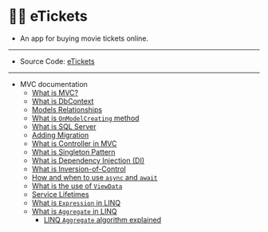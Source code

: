 # 🎥🍿 eTickets

- An app for buying movie tickets online.
---
- Source Code: [eTickets](src/eTickets)
---
- MVC documentation
  - [What is MVC?](docs/whats-mvc.md)
  - [What is DbContext](docs/whats-dbcontext.md)
  - [Models Relationships](docs/images/models-relationships.png)
  - [What is `OnModelCreating` method](docs/whats-onmodelcreating.md)
  - [What is SQL Server](docs/whats-sqlserver.md)
  - [Adding Migration](docs/adding-migration.md)
  - [What is Controller in MVC](docs/whats-controller.md)
  - [What is Singleton Pattern](docs/whats-singleton.md)
  - [What is Dependency Injection (DI)](docs/whats-dependency-injection.md)
  - [What is Inversion-of-Control](docs/whats-inversion-of-control.md)
  - [How and when to use `async` and `await`](docs/how-and-when-to-use-async-and-await.md)
  - [What is the use of `ViewData`](docs/whats-the-use-of-viewdata.md)
  - [Service Lifetimes](docs/service-lifetimes.md)
  - [What is `Expression` in LINQ](docs/whats-expression-in-linq.md)
  - [What is `Aggregate` in LINQ](docs/whats-aggregate-method.md)
    - [LINQ `Aggregate` algorithm explained](docs/linq-aggregate-algorithm-explained.md)